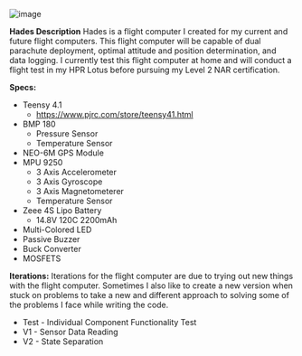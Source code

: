 ![image](https://github.com/Shmurda7/Hades/assets/95262279/33717f4a-1278-4ecc-85ac-3ec4bf004721)

**Hades Description**
Hades is a flight computer I created for my current and future flight computers. This flight computer will be capable of dual parachute deployment, optimal attitude and position determination, and data logging. I currently test this flight computer at home and will conduct a flight test in my HPR Lotus before pursuing my Level 2 NAR certification.

**Specs:**
- Teensy 4.1
    -  https://www.pjrc.com/store/teensy41.html
- BMP 180
    - Pressure Sensor
    - Temperature Sensor
- NEO-6M GPS Module
- MPU 9250
    - 3 Axis Accelerometer
    - 3 Axis Gyroscope
    - 3 Axis Magnetometerer
    - Temperature Sensor
- Zeee 4S Lipo Battery
    - 14.8V 120C 2200mAh
- Multi-Colored LED
- Passive Buzzer
- Buck Converter
- MOSFETS



**Iterations:**
Iterations for the flight computer are due to trying out new things with the flight computer. Sometimes I also like to create a new version when stuck on problems to take a new and different approach to solving some of the problems I face while writing the code.
- Test - Individual Component Functionality Test
- V1 - Sensor Data Reading
- V2 - State Separation
